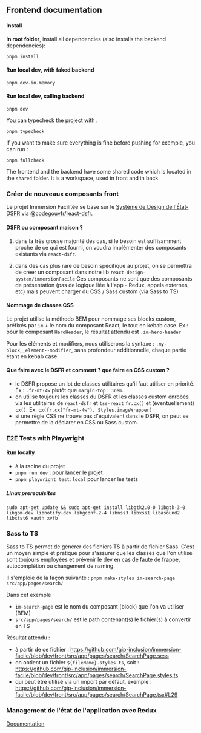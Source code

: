 ## Frontend documentation

#### Install

**In root folder**, install all dependencies (also installs the backend dependencies):

```shell
pnpm install
```

#### Run local dev, with faked backend

```shell
pnpm dev-in-memory
```

#### Run local dev, calling backend

```shell
pnpm dev
```

You can typecheck the project with :

```shell
pnpm typecheck
```

If you want to make sure everything is fine before pushing for exemple, you can run :

```shell
pnpm fullcheck
```

The frontend and the backend have some shared code which is located in the `shared` folder.
It is a workspace, used in front and in back

### Créer de nouveaux composants front

Le projet Immersion Facilitée se base sur le [Système de Design de l'État- DSFR](https://www.systeme-de-design.gouv.fr/) via [@codegouvfr/react-dsfr](https://github.com/codegouvfr/react-dsfr).

#### DSFR ou composant maison ?

1. dans la très grosse majorité des cas, si le besoin est suffisamment proche de ce qui est fourni, on voudra implémenter des composants existants via `react-dsfr`.

2. dans des cas plus rare de besoin spécifique au projet, on se permettra de créer un composant dans notre lib `react-design-system/immersionFacile`
   Ces composants ne sont que des composants de présentation (pas de logique liée à l'app - Redux, appels externes, etc) mais peuvent charger du CSS / Sass custom (via Sass to TS)

#### Nommage de classes CSS

Le projet utilise la méthodo BEM pour nommage ses blocks custom, préfixés par `im` + le nom du composant React, le tout en kebab case. Ex : pour le composant `HeroHeader`, le résultat attendu est `.im-hero-header`

Pour les éléments et modifiers, nous utiliserons la syntaxe :
`.my-block__element--modifier`, sans profondeur additionnelle, chaque partie étant en kebab case.

#### Que faire avec le DSFR et comment ? que faire en CSS custom ?

- le DSFR propose un lot de classes utilitaires qu'il faut utiliser en priorité. Ex : `.fr-mt-4w` plutôt que `margin-top: 3rem`.
- on utilise toujours les classes du DSFR et les classes custom enrobés via les utilitaires de `react-dsfr` et `tss-react` `fr.cx()` et (éventuellement) `cx()`. Ex: `cx(fr.cx("fr-mt-4w"), Styles.imageWrapper)`
- si une règle CSS ne trouve pas d'équivalent dans le DSFR, on peut se permettre de la déclarer en CSS ou Sass custom.

### E2E Tests with Playwright

#### Run locally

- à la racine du projet
- `pnpm run dev` : pour lancer le projet
- `pnpm playwright test:local` pour lancer les tests

##### Linux prerequisites

```shell
sudo apt-get update && sudo apt-get install libgtk2.0-0 libgtk-3-0 libgbm-dev libnotify-dev libgconf-2-4 libnss3 libxss1 libasound2 libxtst6 xauth xvfb
```

### Sass to TS

Sass to TS permet de générer des fichiers TS à partir de fichier Sass. C'est un moyen simple et pratique pour s'assurer que les classes que l'on utilise sont toujours employées et prévenir le dev en cas de faute de frappe, autocomplétion ou changement de naming.

Il s'emploie de la façon suivante :
`pnpm make-styles im-search-page src/app/pages/search/`

Dans cet exemple

- `im-search-page` est le nom du composant (block) que l'on va utiliser (BEM)
- `src/app/pages/search/` est le path contenant(s) le fichier(s) à convertir en TS

Résultat attendu :

- à partir de ce fichier : https://github.com/gip-inclusion/immersion-facile/blob/dev/front/src/app/pages/search/SearchPage.scss
- on obtient un fichier `${fileName}.styles.ts`, soit : https://github.com/gip-inclusion/immersion-facile/blob/dev/front/src/app/pages/search/SearchPage.styles.ts
- qui peut être utilisé via un import par défaut, exemple : https://github.com/gip-inclusion/immersion-facile/blob/dev/front/src/app/pages/search/SearchPage.tsx#L29

### Management de l'état de l'application avec Redux

[Documentation](doc/front/onboarding-management-etat/onboading-management-etat.md)
